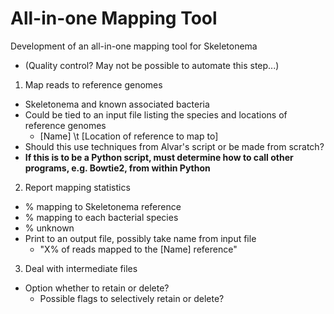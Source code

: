 # All-in-one Mapping Tool

Development of an all-in-one mapping tool for Skeletonema

* (Quality control? May not be possible to automate this step...)

1. Map reads to reference genomes
  * Skeletonema and known associated bacteria
  * Could be tied to an input file listing the species and locations of reference genomes
    * [Name] \t [Location of reference to map to]
  * Should this use techniques from Alvar's script or be made from scratch?
  * **If this is to be a Python script, must determine how to call other programs, e.g. Bowtie2, from within Python**

2. Report mapping statistics
  * % mapping to Skeletonema reference
  * % mapping to each bacterial species
  * % unknown
  * Print to an output file, possibly take name from input file
    * "X% of reads mapped to the [Name] reference"

3. Deal with intermediate files
  * Option whether to retain or delete?
    * Possible flags to selectively retain or delete?
